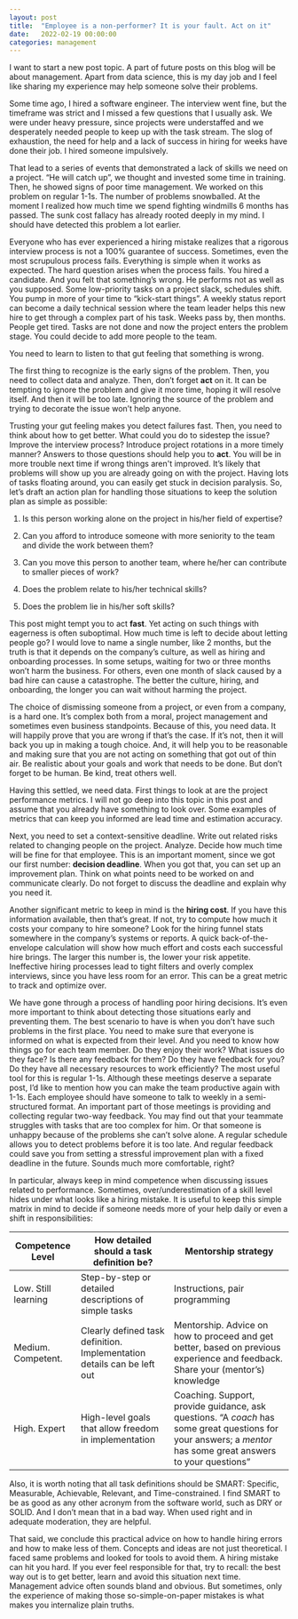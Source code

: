 ```yaml
---
layout: post
title:  "Employee is a non-performer? It is your fault. Act on it"
date:   2022-02-19 00:00:00
categories: management
---
```


I want to start a new post topic. A part of future posts on this blog will be about management. Apart from data science, this is my day job and I feel like sharing my experience may help someone solve their problems.

Some time ago, I hired a software engineer. The interview went fine, but the timeframe was strict and I missed a few questions that I usually ask. We were under heavy pressure, since projects were understaffed and we desperately needed people to keep up with the task stream. The slog of exhaustion, the need for help and a lack of success in hiring for weeks have done their job. I hired someone impulsively.

<!--more-->

That lead to a series of events that demonstrated a lack of skills we need on a project. “He will catch up”, we thought and invested some time in training. Then, he showed signs of poor time management. We worked on this problem on regular 1-1s. The number of problems snowballed. At the moment I realized how much time we spend fighting windmills 6 months has passed. The sunk cost fallacy has already rooted deeply in my mind. I should have detected this problem a lot earlier.

Everyone who has ever experienced a hiring mistake realizes that a rigorous interview process is not a 100% guarantee of success. Sometimes, even the most scrupulous process fails. Everything is simple when it works as expected. The hard question arises when the process fails. You hired a candidate. And you felt that something’s wrong. He performs not as well as you supposed. Some low-priority tasks on a project slack, schedules shift. You pump in more of your time to “kick-start things”. A weekly status report can become a daily technical session where the team leader helps this new hire to get through a complex part of his task. Weeks pass by, then months. People get tired. Tasks are not done and now the project enters the problem stage. You could decide to add more people to the team.

You need to learn to listen to that gut feeling that something is wrong.

The first thing to recognize is the early signs of the problem. Then, you need to collect data and analyze. Then, don’t forget **act** on it. It can be tempting to ignore the problem and give it more time, hoping it will resolve itself. And then it will be too late. Ignoring the source of the problem and trying to decorate the issue won’t help anyone.

Trusting your gut feeling makes you detect failures fast. Then, you need to think about how to get better. What could you do to sidestep the issue? Improve the interview process? Introduce project rotations in a more timely manner? Answers to those questions should help you to **act**. You will be in more trouble next time if wrong things aren't improved. It’s likely that problems will show up you are already going on with the project. Having lots of tasks floating around, you can easily get stuck in decision paralysis. So, let’s draft an action plan for handling those situations to keep the solution plan as simple as possible:

1. Is this person working alone on the project in his/her field of expertise?

1. Can you afford to introduce someone with more seniority to the team and divide the work between them?

2. Can you move this person to another team, where he/her can contribute to smaller pieces of work?

2. Does the problem relate to his/her technical skills?

3. Does the problem lie in his/her soft skills?

This post might tempt you to act **fast**. Yet acting on such things with eagerness is often suboptimal. How much time is left to decide about letting people go? I would love to name a single number, like 2 months, but the truth is that it depends on the company’s culture, as well as hiring and onboarding processes. In some setups, waiting for two or three months won’t harm the business. For others, even one month of slack caused by a bad hire can cause a catastrophe. The better the culture, hiring, and onboarding, the longer you can wait without harming the project.

The choice of dismissing someone from a project, or even from a company, is a hard one. It’s complex both from a moral, project management and sometimes even business standpoints. Because of this, you need data. It will happily prove that you are wrong if that’s the case. If it’s not, then it will back you up in making a tough choice. And, it will help you to be reasonable and making sure that you are not acting on something that got out of thin air. Be realistic about your goals and work that needs to be done. But don’t forget to be human. Be kind, treat others well.

Having this settled, we need data. First things to look at are the project performance metrics. I will not go deep into this topic in this post and assume that you already have something to look over. Some examples of metrics that can keep you informed are lead time and estimation accuracy.

Next, you need to set a context-sensitive deadline. Write out related risks related to changing people on the project. Analyze. Decide how much time will be fine for that employee. This is an important moment, since we got our first number: **decision deadline**. When you got that, you can set up an improvement plan. Think on what points need to be worked on and communicate clearly. Do not forget to discuss the deadline and explain why you need it.

Another significant metric to keep in mind is the **hiring cost**. If you have this information available, then that’s great. If not, try to compute how much it costs your company to hire someone? Look for the hiring funnel stats somewhere in the company’s systems or reports. A quick back-of-the-envelope calculation will show how much effort and costs each successful hire brings. The larger this number is, the lower your risk appetite. Ineffective hiring processes lead to tight filters and overly complex interviews, since you have less room for an error. This can be a great metric to track and optimize over.

We have gone through a process of handling poor hiring decisions. It’s even more important to think about detecting those situations early and preventing them. The best scenario to have is when you don’t have such problems in the first place. You need to make sure that everyone is informed on what is expected from their level. And you need to know how things go for each team member. Do they enjoy their work? What issues do they face? Is there any feedback for them? Do they have feedback for you? Do they have all necessary resources to work efficiently? The most useful tool for this is regular 1-1s. Although these meetings deserve a separate post, I’d like to mention how you can make the team productive again with 1-1s. Each employee should have someone to talk to weekly in a semi-structured format. An important part of those meetings is providing and collecting regular two-way feedback. You may find out that your teammate struggles with tasks that are too complex for him. Or that someone is unhappy because of the problems she can’t solve alone. A regular schedule allows you to detect problems before it is too late. And regular feedback could save you from setting a stressful improvement plan with a fixed deadline in the future. Sounds much more comfortable, right?

In particular, always keep in mind competence when discussing issues related to performance. Sometimes, over/underestimation of a skill level hides under what looks like a hiring mistake. It is useful to keep this simple matrix in mind to decide if someone needs more of your help daily or even a shift in responsibilities:


| Competence Level | How detailed should a task definition be? | Mentorship strategy |
| ------------------- | ----------------------------------------------------------------------- | --------------------------------------------------------------------------------------------------------------------------------------------------------------- |
| Low. Still learning | Step-by-step or detailed descriptions of simple tasks | Instructions, pair programming |
| Medium. Competent. | Clearly defined task definition. Implementation details can be left out | Mentorship. Advice on how to proceed and get better, based on previous experience and feedback. Share your (mentor’s) knowledge |
| High. Expert | High-level goals that allow freedom in implementation | Coaching. Support, provide guidance, ask questions. “A _coach_ has some great questions for your answers; a _mentor_ has some great answers to your questions” |


Also, it is worth noting that all task definitions should be SMART: Specific, Measurable, Achievable, Relevant, and Time-constrained. I find SMART to be as good as any other acronym from the software world, such as DRY or SOLID. And I don’t mean that in a bad way. When used right and in adequate moderation, they are helpful.

That said, we conclude this practical advice on how to handle hiring errors and how to make less of them. Concepts and ideas are not just theoretical. I faced same problems and looked for tools to avoid them. A hiring mistake can hit you hard. If you ever feel responsible for that, try to recall: the best way out is to get better, learn and avoid this situation next time. Management advice often sounds bland and obvious. But sometimes, only the experience of making those so-simple-on-paper mistakes is what makes you internalize plain truths.